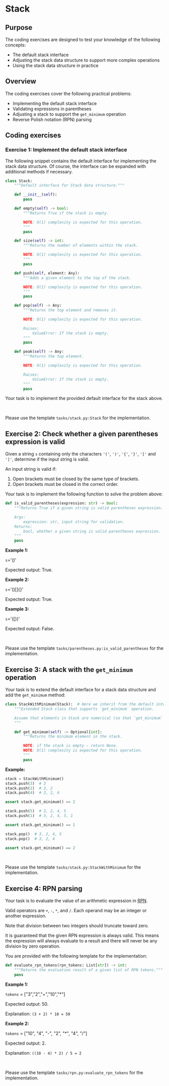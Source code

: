 # Stack

## Purpose

The coding exercises are designed to test your knowledge of the following concepts:

* The default stack interface
* Adjusting the stack data structure to support more complex operations
* Using the stack data structure in practice

## Overview

The coding exercises cover the following practical problems:
* Implementing the default stack interface
* Validating expressions in parentheses
* Adjusting a stack to support the `get_minimum` operation
* Reverse Polish notation (RPN) parsing

## Coding exercises

### Exercise 1: Implement the default stack interface

The following snippet contains the default interface for implementing the stack data structure. Of course, the interface can be expanded with additional methods if necessary.

```python
class Stack:
    """Default interface for Stack data structure."""

    def __init__(self):
        pass

    def empty(self) -> bool:
        """Returns True if the stack is empty.

        NOTE: O(1) complexity is expected for this operation.
        """
        pass

    def size(self) -> int:
        """Returns the number of elements within the stack.

        NOTE: O(1) complexity is expected for this operation.
        """
        pass

    def push(self, element: Any):
        """Adds a given element to the top of the stack.

        NOTE: O(1) complexity is expected for this operation.
        """
        pass

    def pop(self) -> Any:
        """Returns the top element and removes it.

        NOTE: O(1) complexity is expected for this operation.

        Raises:
            ValueError: If the stack is empty.
        """
        pass

    def peak(self) -> Any:
        """Returns the top element.

        NOTE: O(1) complexity is expected for this operation.

        Raises:
            ValueError: If the stack is empty.
        """
        pass
```

Your task is to implement the provided default interface for the stack above.

<br/>

Please use the template `tasks/stack.py:Stack` for the implementation.

## Exercise 2: Check whether a given parentheses expression is valid

Given a string `s` containing only the characters `'('`, `')'`, `'{'`, `'}'`, `'['` and `']'`, determine if the input string is valid.

An input string is valid if:

1. Open brackets must be closed by the same type of brackets.
2. Open brackets must be closed in the correct order.


Your task is to implement the following function to solve the problem above:

```python
def is_valid_parentheses(expression: str) -> bool:
    """Returns True if a given string is valid parentheses expression.

    Args:
        expression: str, input string for validation.
    Returns:
        bool, whether a given string is valid parentheses expression.
    """
    pass
```

**Example 1:**

`s`='()'

Expected output: True.

**Example 2:**

`s`='()[]{}'

Expected output: True.

**Example 3:**

`s`='([})'

Expected output: False.

<br/>

Please use the template `tasks/parentheses.py:is_valid_parentheses` for the implementation.

## Exercise 3: A stack with the `get_minimum` operation

Your task is to extend the default interface for a stack data structure and add the `get_minimum` method:

```python
class StackWithMinimum(Stack):  # Here we inherit from the default interface, make sure it is implemented already.
    """Extended Stack class that supports `get_minimum` operation.

    Assume that elements in Stack are numerical (so that `get_minimum` operation is eligible).
    """

    def get_minimum(self) -> Optional[int]:
        """Returns the minimum element in the stack.

        NOTE: if the stack is empty - return None.
        NOTE: O(1) complexity is expected for this operation.
        """
        pass
```

**Example:**

```python
stack = StackWithMinimum()
stack.push(3)  # 3
stack.push(2)  # 3, 2
stack.push(4)  # 3, 2, 4

assert stack.get_minimum() == 2

stack.push(5)  # 3, 2, 4, 5
stack.push(1)  # 3, 2, 4, 5, 1

assert stack.get_minimum() == 1

stack.pop()  # 3, 2, 4, 5
stack.pop()  # 3, 2, 4

assert stack.get_minimum() == 2
```

<br/>

Please use the template `tasks/stack.py:StackWithMinimum` for the implementation.


## Exercise 4: RPN parsing

Your task is to evaluate the value of an arithmetic expression in [RPN](https://en.wikipedia.org/wiki/Reverse_Polish_notation).

Valid operators are `+`, `-`, `*`, and `/`. Each operand may be an integer or another expression.

Note that division between two integers should truncate toward zero.

It is guaranteed that the given RPN expression is always valid. This means the expression will always evaluate to a result and there will never be any division by zero operation.

You are provided with the following template for the implementation:

```python
def evaluate_rpn_tokens(rpn_tokens: List[str]) -> int:
    """Returns the evaluation result of a given list of RPN tokens."""
    pass
```


**Example 1:**

`tokens` = ["3","2","+","10","*"]

Expected output: 50.

Explanation: `(3 + 2) * 10 = 50`

**Example 2:**

`tokens` = ["10", "4", "-", "2", "*", "4", "/"]

Expected output: 2.

Explanation: `((10 - 4) * 2) / 5 = 2`

<br/>

Please use the template `tasks/rpn.py:evaluate_rpn_tokens` for the implementation.
